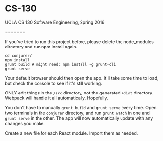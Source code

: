 # CS-130
UCLA CS 130 Software Engineering, Spring 2016

=======

If you've tried to run this project before, please delete the node_modules directory and run npm install again.


```
cd conjurer/
npm install
grunt build # might need: npm install -g grunt-cli
grunt serve
```

Your default browser should then open the app. It'll take some time to load, but check the console to see if it's still working.

ONLY edit things in the `/src` directory, not the generated `/dist` directory. Webpack will handle it all automatically. Hopefully.

You don't have to manually `grunt build` and `grunt serve` every time. Open two terminals in the `conjurer` directory, and run `grunt watch` in one and `grunt serve` in the other. The app will now automatically update with any changes you make.

Create a new file for each React module. Import them as needed.